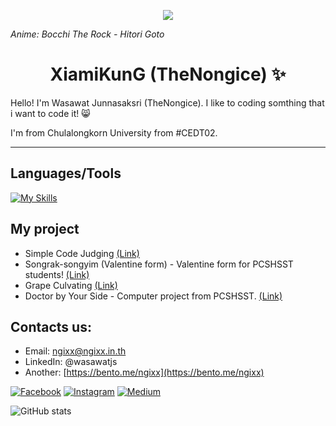 <p align="center">
  <img src="https://github.com/user-attachments/assets/13feac8e-b9c3-4cd5-97fe-64346e6f5082">
</p>
<em>Anime: Bocchi The Rock - Hitori Goto</em>
<h1 align="center">XiamiKunG (TheNongice) ✨</h1>


Hello! I'm Wasawat Junnasaksri (TheNongice). I like to coding somthing that i want to code it! 😸

I'm from Chulalongkorn University from #CEDT02.

---

## Languages/Tools
[![My Skills](https://skillicons.dev/icons?i=discord,linkedin,github,instagram,js,py,cpp,php,mysql,nodejs,express,postman,bash,linux,ubuntu,raspberrypi)](https://skillicons.dev)

## My project
- Simple Code Judging [(Link)](https://github.com/TheNongice/go-grader/)
- Songrak-songyim (Valentine form) - Valentine form for PCSHSST students! [(Link)](https://github.com/Council-PCSHSST/Songrak_API)
- Grape Culvating [(Link)](https://github.com/TheNongice/grape-seaweed_machine)
- Doctor by Your Side - Computer project from PCSHSST. [(Link)](https://github.com/TheNongice/docside_php)

## Contacts us:
- Email: ngixx@ngixx.in.th
- LinkedIn: @wasawatjs
- Another: [https://bento.me/ngixx](https://bento.me/ngixx)

[![Facebook](https://img.shields.io/badge/Facebook-%231877F2.svg?style=for-the-badge&logo=Facebook&logoColor=white)](https://facebook.com/carice2549)
[![Instagram](https://img.shields.io/badge/Instagram-%23E4405F.svg?style=for-the-badge&logo=Instagram&logoColor=white)](https://www.instagram.com/nongicelife/)
[![Medium](https://img.shields.io/badge/Medium-12100E?style=for-the-badge&logo=medium&logoColor=white)](https://medium.com/@TheNongice)


![GitHub stats](https://github-readme-stats.vercel.app/api?username=TheNongice&show_icons=true&theme=radical)
